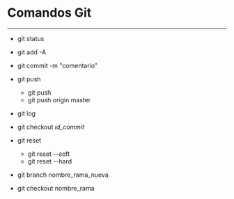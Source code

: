 # Comandos Git
 
--- 

- git status
- git add -A
- git commit -m "comentario"
- git push 

    - git push 
    - git push origin master

- git log
- git checkout *id_commit*
- git reset

    - git reset --soft
    - git reset --hard
  
- git branch nombre_rama_nueva
- git checkout nombre_rama
